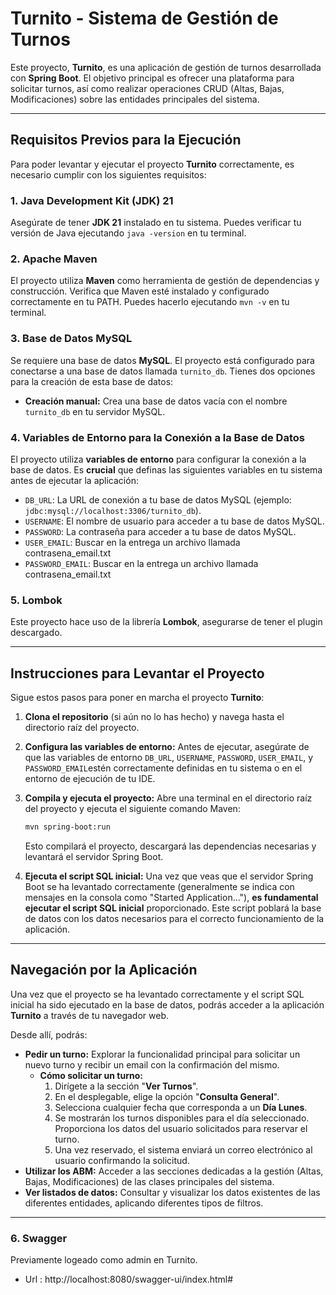 # Turnito - Sistema de Gestión de Turnos

Este proyecto, **Turnito**, es una aplicación de gestión de turnos desarrollada con **Spring Boot**. El objetivo principal es ofrecer una plataforma para solicitar turnos, así como realizar operaciones CRUD (Altas, Bajas, Modificaciones) sobre las entidades principales del sistema.

---

## Requisitos Previos para la Ejecución

Para poder levantar y ejecutar el proyecto **Turnito** correctamente, es necesario cumplir con los siguientes requisitos:

### 1. Java Development Kit (JDK) 21

Asegúrate de tener **JDK 21** instalado en tu sistema. Puedes verificar tu versión de Java ejecutando `java -version` en tu terminal.

### 2. Apache Maven

El proyecto utiliza **Maven** como herramienta de gestión de dependencias y construcción. Verifica que Maven esté instalado y configurado correctamente en tu PATH. Puedes hacerlo ejecutando `mvn -v` en tu terminal.

### 3. Base de Datos MySQL

Se requiere una base de datos **MySQL**. El proyecto está configurado para conectarse a una base de datos llamada `turnito_db`. Tienes dos opciones para la creación de esta base de datos:

* **Creación manual:** Crea una base de datos vacía con el nombre `turnito_db` en tu servidor MySQL.

### 4. Variables de Entorno para la Conexión a la Base de Datos

El proyecto utiliza **variables de entorno** para configurar la conexión a la base de datos. Es **crucial** que definas las siguientes variables en tu sistema antes de ejecutar la aplicación:

* `DB_URL`: La URL de conexión a tu base de datos MySQL (ejemplo: `jdbc:mysql://localhost:3306/turnito_db`).
* `USERNAME`: El nombre de usuario para acceder a tu base de datos MySQL.
* `PASSWORD`: La contraseña para acceder a tu base de datos MySQL.
* `USER_EMAIL`: Buscar en la entrega un archivo llamada contrasena_email.txt
* `PASSWORD_EMAIL`: Buscar en la entrega un archivo llamada contrasena_email.txt

### 5. Lombok

Este proyecto hace uso de la librería **Lombok**, asegurarse de tener el plugin descargado.

---

## Instrucciones para Levantar el Proyecto

Sigue estos pasos para poner en marcha el proyecto **Turnito**:

1.  **Clona el repositorio** (si aún no lo has hecho) y navega hasta el directorio raíz del proyecto.

2.  **Configura las variables de entorno:** Antes de ejecutar, asegúrate de que las variables de entorno `DB_URL`, `USERNAME`, `PASSWORD`, `USER_EMAIL`, y `PASSWORD_EMAIL`estén correctamente definidas en tu sistema o en el entorno de ejecución de tu IDE.

3.  **Compila y ejecuta el proyecto:** Abre una terminal en el directorio raíz del proyecto y ejecuta el siguiente comando Maven:

    ```bash
    mvn spring-boot:run
    ```

    Esto compilará el proyecto, descargará las dependencias necesarias y levantará el servidor Spring Boot.

4.  **Ejecuta el script SQL inicial:** Una vez que veas que el servidor Spring Boot se ha levantado correctamente (generalmente se indica con mensajes en la consola como "Started Application..."), **es fundamental ejecutar el script SQL inicial** proporcionado. Este script poblará la base de datos con los datos necesarios para el correcto funcionamiento de la aplicación.

---

## Navegación por la Aplicación

Una vez que el proyecto se ha levantado correctamente y el script SQL inicial ha sido ejecutado en la base de datos, podrás acceder a la aplicación **Turnito** a través de tu navegador web.

Desde allí, podrás:

* **Pedir un turno:** Explorar la funcionalidad principal para solicitar un nuevo turno y recibir un email con la confirmación del mismo.
    * **Cómo solicitar un turno:**
        1.  Dirígete a la sección "**Ver Turnos**".
        2.  En el desplegable, elige la opción "**Consulta General**".
        3.  Selecciona cualquier fecha que corresponda a un **Día Lunes**.
        4.  Se mostrarán los turnos disponibles para el día seleccionado. Proporciona los datos del usuario solicitados para reservar el turno.
        5.  Una vez reservado, el sistema enviará un correo electrónico al usuario confirmando la solicitud.
* **Utilizar los ABM:** Acceder a las secciones dedicadas a la gestión (Altas, Bajas, Modificaciones) de las clases principales del sistema.
* **Ver listados de datos:** Consultar y visualizar los datos existentes de las diferentes entidades, aplicando diferentes tipos de filtros.

---
### 6. Swagger
Previamente logeado como admin en Turnito. 
* Url : http://localhost:8080/swagger-ui/index.html#
